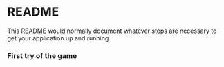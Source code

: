 # README #

This README would normally document whatever steps are necessary to get your application up and running.

### First try of the game ###